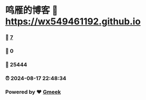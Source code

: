 # 鸣雁的博客 :link: https://wx549461192.github.io 
### :page_facing_up: [7](https://wx549461192.github.io/tag.html) 
### :speech_balloon: 0 
### :hibiscus: 25444 
### :alarm_clock: 2024-08-17 22:48:34 
### Powered by :heart: [Gmeek](https://github.com/Meekdai/Gmeek)
